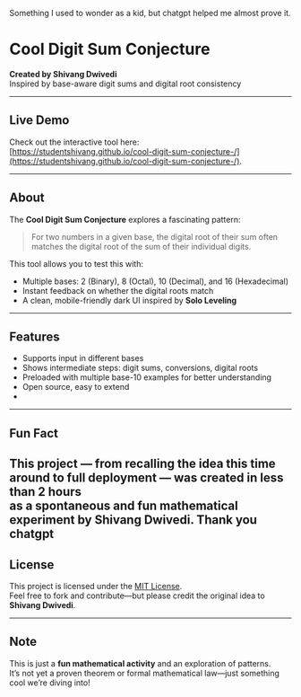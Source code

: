 Something I used to wonder as a kid, but chatgpt helped me almost prove it.


# Cool Digit Sum Conjecture

**Created by Shivang Dwivedi**  
Inspired by base-aware digit sums and digital root consistency

---

## Live Demo

Check out the interactive tool here:  
[https://studentshivang.github.io/cool-digit-sum-conjecture-/](https://studentshivang.github.io/cool-digit-sum-conjecture-/).

---

## About

The **Cool Digit Sum Conjecture** explores a fascinating pattern:

> For two numbers in a given base, the digital root of their sum often matches the digital root of the sum of their individual digits.

This tool allows you to test this with:
- Multiple bases: 2 (Binary), 8 (Octal), 10 (Decimal), and 16 (Hexadecimal)
- Instant feedback on whether the digital roots match
- A clean, mobile-friendly dark UI inspired by **Solo Leveling**

---

## Features

- Supports input in different bases
- Shows intermediate steps: digit sums, conversions, digital roots
- Preloaded with multiple base-10 examples for better understanding
- Open source, easy to extend
- 
---

## Fun Fact

This project — from recalling the idea this time around to full deployment — was created in **less than 2 hours**  
as a spontaneous and fun mathematical experiment by **Shivang Dwivedi**.
Thank you chatgpt 
---

## License

This project is licensed under the [MIT License](LICENSE).  
Feel free to fork and contribute—but please credit the original idea to **Shivang Dwivedi**.

---

## Note

This is just a **fun mathematical activity** and an exploration of patterns.  
It’s not yet a proven theorem or formal mathematical law—just something cool we’re diving into!
